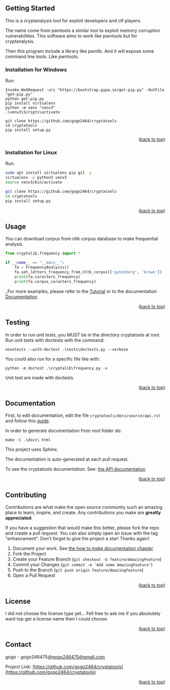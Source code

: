 <!-- GETTING STARTED -->
## Getting Started

This is a cryptanalysis tool for exploit developers and ctf players.

The name come from pwntools a similar tool to exploit memory corruption vulnerabilities. This software aims to work like pwntools but for cryptanalysis.

Then this program include a library like pwnlib. And it will expose some command line tools. Like pwntools.

### Installation for Windows

Run:

  ```shell
  Invoke-WebRequest -uri "https://bootstrap.pypa.io/get-pip.py" -OutFile "get-pip.py"
  python get-pip.py
  pip install virtualenv
  python -m venv "venv3"
  .\venv3\Scripts\activate
  
  git clone https://github.com/gogo2464/cryptatools
  cd cryptatools
  pip install setup.py
  ```

<p align="right">(<a href="#top">back to top</a>)</p>

### Installation for Linux

Run:

  ```sh
  sudo apt install virtualenv pip git -y
  virtualenv -p python3 venv3
  source venv3/bin/activate
  
  git clone https://github.com/gogo2464/cryptatools
  cd cryptatools
  pip install setup.py
  
  ```

<p align="right">(<a href="#top">back to top</a>)</p>



<!-- USAGE EXAMPLES -->
## Usage

You can download corpus from nltk corpus database to make frequential analysis.

```python
from cryptalib.frequency import *

if __name__ == "__main__":
    fa = FrequencyAnalysis()
    fa.set_letters_frequency_from_nltk_corpus(['gutenberg', 'brown'])
    print(fa.caracters_frequency)
    print(fa.corpus_caracters_frequency)
```

_For more examples, please refer to the [Tutorial](https://example.com) or to the documentation [Documentation](https://example.com)

<p align="right">(<a href="#top">back to top</a>)</p>

<!-- TESTING EXAMPLES -->
## Testing

In order to run unit tests, you MUST be in the directory cryptatools at root.
Run unit tests with doctests with the command:

```shell
nosetests --with-doctest .\tests\doctests.py --verbose
```

You could also run for a specific file like with:
````shell
python -m doctest .\cryptalib\frequency.py -v
````

Unit test are made with doctests.

<p align="right">(<a href="#top">back to top</a>)</p>

<!-- DOCUMENTATION EXAMPLE -->
## Documentation

First, to edit documentation, edit the file `cryptatools/docs/source/api.rst` and follow this [guide](https://www.sphinx-doc.org/en/master/usage/extensions/autodoc.html).

In order to generate documentation from root folder do:

```shell
make -C .\docs\ html
```

This project uses Sphinx.

The documentation is auto-generated at each pull request.

To see the cryptatools documentation. See: [the API documentation](https://gogo2464.github.io/cryptatools/build/html/api.html)

<p align="right">(<a href="#top">back to top</a>)</p>


<!-- CONTRIBUTING -->
## Contributing

Contributions are what make the open source community such an amazing place to learn, inspire, and create. Any contributions you make are **greatly appreciated**.

If you have a suggestion that would make this better, please fork the repo and create a pull request. You can also simply open an issue with the tag "enhancement".
Don't forget to give the project a star! Thanks again!

1. Document your work. See [the how to make documentation chapter](https://github.com/gogo2464/cryptatools#documentation)
2. Fork the Project
3. Create your Feature Branch (`git checkout -b feature/AmazingFeature`)
4. Commit your Changes (`git commit -m 'Add some AmazingFeature'`)
5. Push to the Branch (`git push origin feature/AmazingFeature`)
6. Open a Pull Request

<p align="right">(<a href="#top">back to top</a>)</p>



<!-- LICENSE -->
## License

I did not choose the license type yet... Fell free to ask me if you absolutely want top get a license name then I could choose.

<p align="right">(<a href="#top">back to top</a>)</p>



<!-- CONTACT -->
## Contact

gogo - gogo246475@gogo246475@gmail.com

Project Link: [https://github.com/gogo2464/cryptatools](https://github.com/gogo2464/cryptatools)

<p align="right">(<a href="#top">back to top</a>)</p>